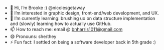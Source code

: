 - 👋 Hi, I’m Brooke :) @nicolesgetaway
- 👀 I’m interested in graphic design, front-end/web development, and UX.
- 🌱 I’m currently learning: brushing uo on data structure implementation and (slowly) learning how to actually use GitHub.
- 📫 How to reach me: email @ bnharris1011@gmail.com
- 😄 Pronouns: she/they
- ⚡ Fun fact: I settled on being a software developer back in 5th grade :) 

<!---
nicolesgetaway/nicolesgetaway is a ✨ special ✨ repository because its `README.md` (this file) appears on your GitHub profile.
You can click the Preview link to take a look at your changes.
--->
